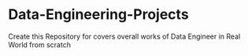# Data-Engineering-Projects
Create this Repository for covers overall works of Data Engineer in Real World from scratch 
